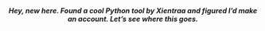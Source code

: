 <br clear="both">
<h5 align="center">Hey, new here. Found a cool Python tool by Xientraa and figured I’d make an account. Let’s see where this goes.</h5>

###
